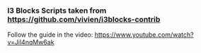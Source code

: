 ### I3 Blocks Scripts taken from https://github.com/vivien/i3blocks-contrib

Follow the guide in the video:  https://www.youtube.com/watch?v=Jil4nqMw6ak
